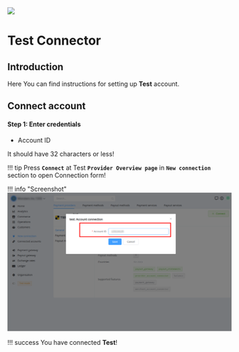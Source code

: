 <img src="https://static.openfintech.io/payment_providers/test/logo.svg?w=200" width="200px">

# Test Connector

## Introduction

Here You can find  instructions for setting up **Test**  account.



## Connect account

#### Step 1: Enter credentials

- Account ID

It should have 32 characters or less!

!!! tip
    Press **`Connect`** at Test **`Provider Overview page`** in **`New connection`** section to open Connection form!


!!! info "Screenshot"
    [![Connect](images/test_connect.png)](images/test_connect.png)


!!! success
    You have connected **Test**!